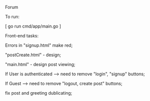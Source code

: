Forum

To run:

[ go run cmd/app/main.go ]


Front-end tasks:


Errors in "signup.html" make red;

"postCreate.html" - design;

"main.html" - design post viewing; 

If User is authenticated --> need to remove "login", "signup" buttons;


If Guest --> need to remove "logout, create post" buttons;


fix post and greeting dublicating;


